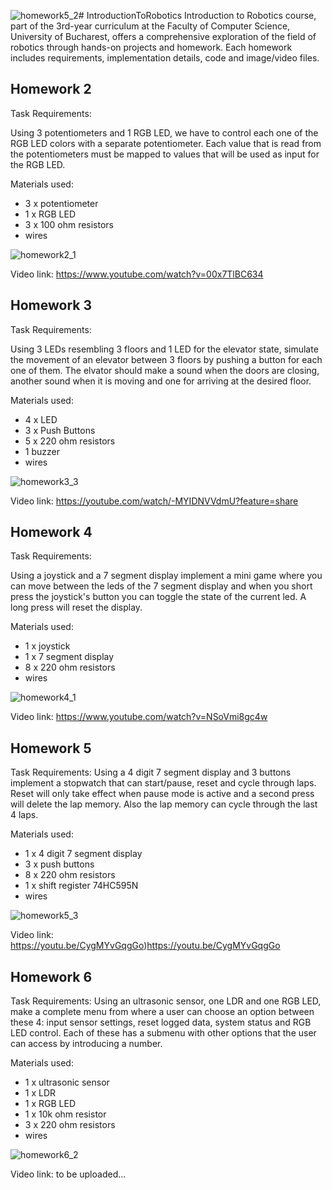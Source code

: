![homework5_2](https://github.com/bogdan017/IntroductionToRobotics/assets/54263191/1d222045-5a62-4e23-ac7e-ec318c249aa8)# IntroductionToRobotics
Introduction to Robotics course, part of the 3rd-year curriculum at the Faculty of Computer Science, University of Bucharest, offers a comprehensive exploration of the field of robotics through hands-on projects and homework. Each homework includes requirements, implementation details, code and image/video files.
## Homework 2
Task Requirements:

Using 3 potentiometers and 1 RGB LED, we have to control each one of the RGB LED colors with a separate potentiometer. Each value that is read from the potentiometers must be mapped to values that will be used as input for the RGB LED.

Materials used: 

- 3 x potentiometer
- 1 x RGB LED
- 3 x 100 ohm resistors
- wires
  
![homework2_1](https://github.com/bogdan017/IntroductionToRobotics/assets/54263191/07342555-c3c9-4eac-a5a4-80e7b9e694e2)

Video link: https://www.youtube.com/watch?v=00x7TlBC634


## Homework 3
Task Requirements:

Using 3 LEDs resembling 3 floors and 1 LED for the elevator state, simulate the movement of an elevator between 3 floors by pushing a button for each one of them. The elvator should make a sound when the doors are closing, another sound when it is moving and one for arriving at the desired floor.

Materials used:
- 4 x LED
- 3 x Push Buttons
- 5 x 220 ohm resistors
- 1 buzzer
- wires

![homework3_3](https://github.com/bogdan017/IntroductionToRobotics/assets/54263191/1daf9a84-5ed3-4b8d-ad2c-f414f47ef081)

Video link: https://youtube.com/watch/-MYIDNVVdmU?feature=share

## Homework 4
Task Requirements:

Using a joystick and a 7 segment display implement a mini game where you can move between the leds of the 7 segment display and when you short press the joystick's button you can toggle the state of the current led. A long press will reset the display.

Materials used: 
- 1 x joystick
- 1 x 7 segment display
- 8 x 220 ohm resistors
- wires

![homework4_1](https://github.com/bogdan017/IntroductionToRobotics/assets/54263191/5af9689a-07d2-49e7-97f0-4dec3cb21073)

Video link: https://www.youtube.com/watch?v=NSoVmi8gc4w 

## Homework 5
Task Requirements: 
Using a 4 digit 7 segment display and 3 buttons implement a stopwatch that can start/pause, reset and cycle through laps. Reset will only take effect when pause mode is active and a second press will delete the lap memory. Also the lap memory can cycle through the last 4 laps.

Materials used: 
- 1 x 4 digit 7 segment display
- 3 x push buttons
- 8 x 220 ohm resistors
- 1 x shift register 74HC595N
- wires

![homework5_3](https://github.com/bogdan017/IntroductionToRobotics/assets/54263191/4d3ed662-c2ec-4e6b-b0eb-7891cbeacec9)

Video link: https://youtu.be/CygMYvGqgGo)https://youtu.be/CygMYvGqgGo

## Homework 6
Task Requirements:
Using an ultrasonic sensor, one LDR and one RGB LED, make a complete menu from where a user can choose an option between these 4: input sensor settings, reset logged data, system status and RGB LED control. Each of these has a submenu with other options that the user can access by introducing a number.

Materials used:
- 1 x ultrasonic sensor
- 1 x LDR
- 1 x RGB LED
- 1 x 10k ohm resistor
- 3 x 220 ohm resistors
- wires

![homework6_2](https://github.com/bogdan017/IntroductionToRobotics/assets/54263191/bde9c784-049e-42c5-a8e7-fd3dae1d46cf)

Video link: to be uploaded...



